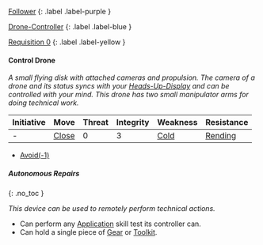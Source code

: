 
[Follower](Game/Core/Terminology#Follower)
{: .label .label-purple }

[Drone-Controller](Game/Blocks/Drone-Controller)
{: .label .label-blue }

[Requisition 0](Game/Deployment#Requisition)
{: .label .label-yellow }
#### Control Drone
*A small flying disk with attached cameras and propulsion. The camera of a drone and its status syncs with your [Heads-Up-Display](Game/Blocks/Heads-Up-Display) and can be controlled with your mind. This drone has two small manipulator arms for doing technical work.*

| Initiative | Move | Threat | Integrity | Weakness | Resistance |
| ---------- | ---- | ------ | --------- | -------- | ---------- |
| -          | [Close](Game/Core/Movement#Close)     | 0       | 3          | [Cold](Game/Core/Injury#Cold)         | [Rending](Game/Core/Injury#Rending)           |

* [Avoid(-1)](Game/Core/Character-Actions#Avoid(X))

##### Autonomous Repairs
{: .no_toc }

*This device can be used to remotely perform technical actions.*
* Can perform any [Application](Game/Core/Intelligence#Application) skill test its controller can.
* Can hold a single piece of [Gear](Game/Core/Gear) or [Toolkit](Game/Core/Gear#Toolkits).
